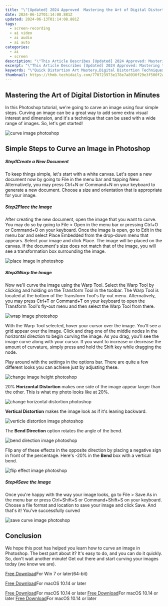 ```yaml
---
title: "\"[Updated] 2024 Approved  Mastering the Art of Digital Distortion in Minutes\""
date: 2024-06-12T01:14:08.881Z
updated: 2024-06-13T01:14:08.881Z
tags: 
  - screen-recording
  - ai video
  - ai audio
  - ai auto
categories: 
  - ai
  - screen
description: "\"This Article Describes [Updated] 2024 Approved: Mastering the Art of Digital Distortion in Minutes\""
excerpt: "\"This Article Describes [Updated] 2024 Approved: Mastering the Art of Digital Distortion in Minutes\""
keywords: "\"Quick Distortion Art Mastery,Digital Distortion Techniques,Master Digital Effects Fast,Hour-Long Distortion Guide,Distortion in Minutes Tutorial,Speed up Audio Distortion,Minutes to Perfect Effect\""
thumbnail: https://thmb.techidaily.com/770723973e178e7a8930f29e3f500f2a61aa4b3ccf5eb07317cde4aac3003016.jpg
---
```


## Mastering the Art of Digital Distortion in Minutes

In this Photoshop tutorial, we're going to carve an image using four simple steps. Curving an image can be a great way to add some extra visual interest and dimension, and it's a technique that can be used with a wide range of images. So, let's get started!

![curve image photoshop](https://images.wondershare.com/filmora/article-images/2022/09/curve-image-photoshop.jpg)

## Simple Steps to Curve an Image in Photoshop

##### Step1Create a New Document

To keep things simple, let's start with a white canvas. Let's open a new document now by going to File in the menu bar and tapping New. Alternatively, you may press Ctrl+N or Command+N on your keyboard to generate a new document. Choose a size and orientation that is appropriate for your image.

##### Step2Place the Image

After creating the new document, open the image that you want to curve. You may do so by going to File > Open in the menu bar or pressing Ctrl+O or Command+O on your keyboard. Once the image is open, go to Edit in the menu bar and select Place Embedded from the drop-down menu that appears. Select your image and click Place. The image will be placed on the canvas. If the document's size does not match that of the image, you will see a transformation box surrounding the image.

![place image in photoshop](https://images.wondershare.com/filmora/article-images/2022/09/place-image-in-photoshop.jpg)

##### Step3Warp the Image

Now we'll curve the image using the Warp Tool. Select the Warp Tool by clicking and holding on the Transform Tool in the toolbar. The Warp Tool is located at the bottom of the Transform Tool's fly-out menu. Alternatively, you may press Ctrl+T or Command+T on your keyboard to open the Transform Tool's fly-out menu and then select the Warp Tool from there.

![wrap image photoshop](https://images.wondershare.com/filmora/article-images/2022/09/wrap-image-photoshop.jpg)

With the Warp Tool selected, hover your cursor over the image. You'll see a grid appear over the image. Click and drag one of the middle nodes in the horizontal direction to begin curving the image. As you drag, you'll see the image curve along with your cursor. If you want to increase or decrease the amount of curvature, simply press and hold the Shift key while dragging the node.

Play around with the settings in the options bar. There are quite a few different looks you can achieve just by adjusting these.

![change image height photoshop](https://images.wondershare.com/filmora/article-images/2022/09/change-image-height-photoshop.jpg)

20% **Horizontal Distortion** makes one side of the image appear larger than the other. This is what my photo looks like at 20%.

![change horizontal distortion photoshop](https://images.wondershare.com/filmora/article-images/2022/09/change-horizontal-distortion-photoshop.jpg)

**Vertical Distortion** makes the image look as if it's leaning backward.

![verticle distortion image photoshop](https://images.wondershare.com/filmora/article-images/2022/09/verticle-distortion-image-photoshop.jpg)

The **Bend Direction** option rotates the angle of the bend.

![bend direction image photoshop](https://images.wondershare.com/filmora/article-images/2022/09/bend-direction-image-photoshop.jpg)

Flip any of these effects in the opposite direction by placing a negative sign in front of the percentage. Here's -20% in the **Bend** box with a vertical bend.

![flip effect image photoshop](https://images.wondershare.com/filmora/article-images/2022/09/flip-effect-image-photoshop.jpg)

##### Step4Save the Image

Once you're happy with the way your image looks, go to File > Save As in the menu bar or press Ctrl+Shift+S or Command+Shift+S on your keyboard. Choose a file format and location to save your image and click Save. And that's it! You've successfully curved

![save curve image photoshop](https://images.wondershare.com/filmora/article-images/2022/09/save-curve-image-photoshop.jpg)

## Conclusion

We hope this post has helped you learn how to curve an image in Photoshop. The best part about it? It's easy to do, and you can do it quickly. So, don't wait another minute! Get out there and start curving your images today (we know we are).

[Free Download](https://tools.techidaily.com/wondershare/filmora/download/)For Win 7 or later(64-bit)

[Free Download](https://tools.techidaily.com/wondershare/filmora/download/)For macOS 10.14 or later

[Free Download](https://tools.techidaily.com/wondershare/filmora/download/)For macOS 10.14 or later [Free Download](https://tools.techidaily.com/wondershare/filmora/download/)For macOS 10.14 or later [Free Download](https://tools.techidaily.com/wondershare/filmora/download/)For macOS 10.14 or later

<ins class="adsbygoogle"
     style="display:block"
     data-ad-format="autorelaxed"
     data-ad-client="ca-pub-7571918770474297"
     data-ad-slot="1223367746"></ins>

<ins class="adsbygoogle"
     style="display:block"
     data-ad-format="autorelaxed"
     data-ad-client="ca-pub-7571918770474297"
     data-ad-slot="1223367746"></ins>



<ins class="adsbygoogle"
     style="display:block"
     data-ad-client="ca-pub-7571918770474297"
     data-ad-slot="8358498916"
     data-ad-format="auto"
     data-full-width-responsive="true"></ins>



